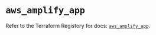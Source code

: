 # `aws_amplify_app`

Refer to the Terraform Registory for docs: [`aws_amplify_app`](https://registry.terraform.io/providers/hashicorp/aws/5.13.1/docs/resources/amplify_app).
